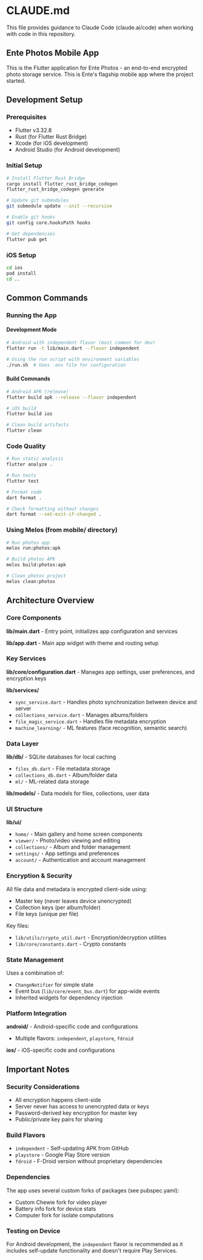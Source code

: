 # CLAUDE.md

This file provides guidance to Claude Code (claude.ai/code) when working with code in this repository.

## Ente Photos Mobile App

This is the Flutter application for Ente Photos - an end-to-end encrypted photo storage service. This is Ente's flagship mobile app where the project started.

## Development Setup

### Prerequisites
- Flutter v3.32.8
- Rust (for Flutter Rust Bridge)
- Xcode (for iOS development)
- Android Studio (for Android development)

### Initial Setup
```bash
# Install Flutter Rust Bridge
cargo install flutter_rust_bridge_codegen
flutter_rust_bridge_codegen generate

# Update git submodules
git submodule update --init --recursive

# Enable git hooks
git config core.hooksPath hooks

# Get dependencies
flutter pub get
```

### iOS Setup
```bash
cd ios
pod install
cd ..
```

## Common Commands

### Running the App

#### Development Mode
```bash
# Android with independent flavor (most common for dev)
flutter run -t lib/main.dart --flavor independent

# Using the run script with environment variables
./run.sh  # Uses .env file for configuration
```

#### Build Commands
```bash
# Android APK (release)
flutter build apk --release --flavor independent

# iOS build
flutter build ios

# Clean build artifacts
flutter clean
```

### Code Quality
```bash
# Run static analysis
flutter analyze .

# Run tests
flutter test

# Format code
dart format .

# Check formatting without changes
dart format --set-exit-if-changed .
```

### Using Melos (from mobile/ directory)
```bash
# Run photos app
melos run:photos:apk

# Build photos APK
melos build:photos:apk

# Clean photos project
melos clean:photos
```

## Architecture Overview

### Core Components

**lib/main.dart** - Entry point, initializes app configuration and services

**lib/app.dart** - Main app widget with theme and routing setup

### Key Services

**lib/core/configuration.dart** - Manages app settings, user preferences, and encryption keys

**lib/services/**
- `sync_service.dart` - Handles photo synchronization between device and server
- `collections_service.dart` - Manages albums/folders
- `file_magic_service.dart` - Handles file metadata encryption
- `machine_learning/` - ML features (face recognition, semantic search)

### Data Layer

**lib/db/** - SQLite databases for local caching
- `files_db.dart` - File metadata storage
- `collections_db.dart` - Album/folder data
- `ml/` - ML-related data storage

**lib/models/** - Data models for files, collections, user data

### UI Structure

**lib/ui/**
- `home/` - Main gallery and home screen components
- `viewer/` - Photo/video viewing and editing
- `collections/` - Album and folder management
- `settings/` - App settings and preferences
- `account/` - Authentication and account management

### Encryption & Security

All file data and metadata is encrypted client-side using:
- Master key (never leaves device unencrypted)
- Collection keys (per album/folder)
- File keys (unique per file)

Key files:
- `lib/utils/crypto_util.dart` - Encryption/decryption utilities
- `lib/core/constants.dart` - Crypto constants

### State Management

Uses a combination of:
- `ChangeNotifier` for simple state
- Event bus (`lib/core/event_bus.dart`) for app-wide events
- Inherited widgets for dependency injection

### Platform Integration

**android/** - Android-specific code and configurations
- Multiple flavors: `independent`, `playstore`, `fdroid`

**ios/** - iOS-specific code and configurations

## Important Notes

### Security Considerations
- All encryption happens client-side
- Server never has access to unencrypted data or keys
- Password-derived key encryption for master key
- Public/private key pairs for sharing

### Build Flavors
- `independent` - Self-updating APK from GitHub
- `playstore` - Google Play Store version
- `fdroid` - F-Droid version without proprietary dependencies

### Dependencies
The app uses several custom forks of packages (see pubspec.yaml):
- Custom Chewie fork for video player
- Battery info fork for device stats
- Computer fork for isolate computations

### Testing on Device
For Android development, the `independent` flavor is recommended as it includes self-update functionality and doesn't require Play Services.
